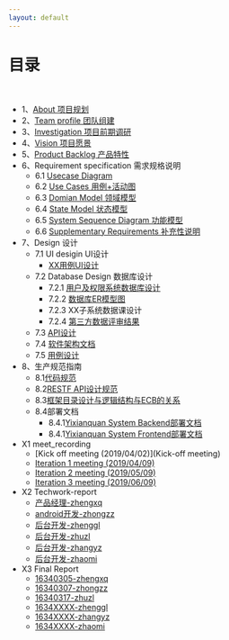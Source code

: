 ```yaml
---
layout: default
---
```


# [](#TOC)目录

&nbsp;&nbsp; 

* 1、[About 项目规划](01-about)
* 2、[Team profile 团队组建](02-team-profile)
* 3、[Investigation 项目前期调研](03-investigation)
* 4、[Vision 项目愿景](04-vision)
* 5、[Product Backlog 产品特性](05-product-backlog)
* 6、Requirement specification 需求规格说明
    - 6.1 [Usecase Diagram](06-01-usecase-diagram)
    - 6.2 [Use Cases 用例+活动图](06-02-use-cases)
    - 6.3 [Domian Model 领域模型](06-03-domain-model)
    - 6.4 [State Model 状态模型](06-04-state-model)
    - 6.5 [System Sequence Diagram 功能模型](06-05-system-sequence-diagram)
    - 6.6 [Supplementary Requirements 补充性说明](06-06-supplementary-requirements)
* 7、Design 设计
    - 7.1 UI desigin UI设计
        - [XX用例UI设计](07-01-01-UI-design)
    - 7.2 Database Design 数据库设计
        - 7.2.1 [用户及权限系统数据库设计](07-02-01-database-design)
        - 7.2.2 [数据库ER模型图](07-02-02-database-er-model)
        - 7.2.3 XX子系统数据课设计
        - 7.2.4 [第三方数据评审结果](07-02-04-第三方数据评审结果)
    - 7.3 [API设计](http://106.14.225.59:8787)
    - 7.4 [软件架构文档](07-04-software-architecture-docoument)
    - 7.5 [用例设计](07-05-usecase-design)
* 8、生产规范指南
    - 8.1[代码规范](08-01-coding-standard)
    - 8.2[RESTF API设计规范](08-02-RESTful-api-design-standard)
    - 8.3[框架目录设计与逻辑结构与ECB的关系](08-03-relationship) 
    - 8.4部署文档
        - 8.4.1[Yixianquan System Backend部署文档](08-04-01-bushu-backend)
        - 8.4.1[Yixianquan System Frontend部署文档](https://github.com/sysuz4/EarningMoney)
* X1 meet_recording
    - [Kick off meeting (2019/04/02)](Kick-off meeting)
    - [Iteration 1 meeting (2019/04/09)](X1-reception-meeting)
    - [Iteration 2 meeting (2019/05/09)](X2-reception-meeting)
    - [Iteration 3 meeting (2019/06/09)](X3-reception-meeting)
* X2 Techwork-report
    - [产品经理-zhengxq](https://blog.csdn.net/zhengxqq27/article/details/93086637)
    - [android开发-zhongzz](https://www.baidu.com/)
    - [后台开发-zhenggl](https://www.baidu.com/)
    - [后台开发-zhuzl](https://blog.csdn.net/weixin_36328380/article/details/88819481)
    - [后台开发-zhangyz](https://www.baidu.com/)
    - [后台开发-zhaomi](https://www.baidu.com/)
* X3 Final Report
    - [16340305-zhengxq](zhengxq-report.md)
    - [16340307-zhongzz](zhongzz-report.md)
    - [16340317-zhuzl](https://blog.csdn.net/weixin_36328380/article/details/93534522)
    - [1634XXXX-zhenggl](zhenggl-report.md)
    - [1634XXXX-zhangyz](zhangyz-report.md)
    - [1634XXXX-zhaomi](zhaomi-report.md)
